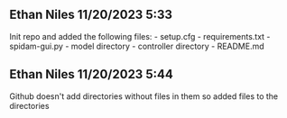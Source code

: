 ## Ethan Niles 11/20/2023 5:33
Init repo and added the following files:
    - setup.cfg
    - requirements.txt
    - spidam-gui.py
    - model directory
    - controller directory
    - README.md

## Ethan Niles 11/20/2023 5:44
Github doesn't add directories without files in them so added files to the directories
